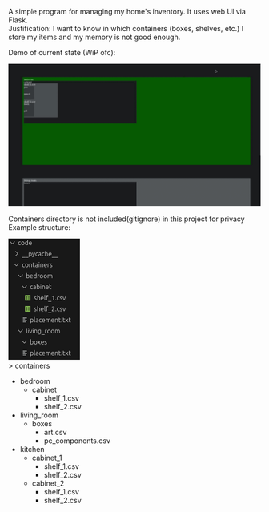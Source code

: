 A simple program for managing my home's inventory. It uses web UI via Flask.  
Justification: I want to know in which containers (boxes, shelves, etc.) I store my items and my memory is not good enough.

Demo of current state (WiP ofc):

![demo](./documentation/images/demo-opt.gif)

Containers directory is not included(gitignore) in this project for privacy  
Example structure:

![structure image](./documentation/images/structure.png)  
\> containers
- bedroom
    - cabinet
        - shelf_1.csv
        - shelf_2.csv
- living_room
    - boxes
        - art.csv
        - pc_components.csv
- kitchen
    - cabinet_1
        - shelf_1.csv
        - shelf_2.csv
    - cabinet_2
        - shelf_1.csv
        - shelf_2.csv